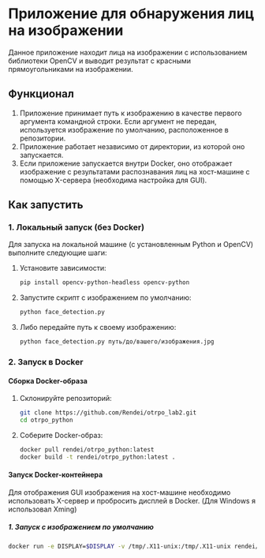 # Приложение для обнаружения лиц на изображении

Данное приложение находит лица на изображении с использованием библиотеки OpenCV и выводит результат с красными прямоугольниками на изображении.

## Функционал

1. Приложение принимает путь к изображению в качестве первого аргумента командной строки. Если аргумент не передан, используется изображение по умолчанию, расположенное в репозитории.
2. Приложение работает независимо от директории, из которой оно запускается.
3. Если приложение запускается внутри Docker, оно отображает изображение с результатами распознавания лиц на хост-машине с помощью X-сервера (необходима настройка для GUI).

## Как запустить

### 1. Локальный запуск (без Docker)

Для запуска на локальной машине (с установленным Python и OpenCV) выполните следующие шаги:

1. Установите зависимости:
    ```bash
    pip install opencv-python-headless opencv-python
    ```

2. Запустите скрипт с изображением по умолчанию:
    ```bash
    python face_detection.py
    ```

3. Либо передайте путь к своему изображению:
    ```bash
    python face_detection.py путь/до/вашего/изображения.jpg
    ```

### 2. Запуск в Docker

#### Сборка Docker-образа

1. Склонируйте репозиторий:
    ```bash
    git clone https://github.com/Rendei/otrpo_lab2.git
    cd otrpo_python
    ```

2. Соберите Docker-образ:
    ```bash
    docker pull rendei/otrpo_python:latest
    docker build -t rendei/otrpo_python:latest .
    ```

#### Запуск Docker-контейнера

Для отображения GUI изображения на хост-машине необходимо использовать X-сервер и пробросить дисплей в Docker.
(Для Windows я использовал Xming)

##### 1. Запуск с изображением по умолчанию

```bash
docker run -e DISPLAY=$DISPLAY -v /tmp/.X11-unix:/tmp/.X11-unix rendei/otrpo_python:latest
```
